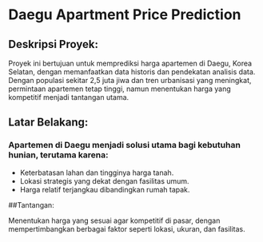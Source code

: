 # Daegu Apartment Price Prediction
## Deskripsi Proyek: 

Proyek ini bertujuan untuk memprediksi harga apartemen di Daegu, Korea Selatan, dengan memanfaatkan data historis dan pendekatan analisis data. Dengan populasi sekitar 2,5 juta jiwa dan tren urbanisasi yang meningkat, permintaan apartemen tetap tinggi, namun menentukan harga yang kompetitif menjadi tantangan utama.

## Latar Belakang:
### Apartemen di Daegu menjadi solusi utama bagi kebutuhan hunian, terutama karena:

- Keterbatasan lahan dan tingginya harga tanah.
- Lokasi strategis yang dekat dengan fasilitas umum.
- Harga relatif terjangkau dibandingkan rumah tapak.

##Tantangan:

Menentukan harga yang sesuai agar kompetitif di pasar, dengan mempertimbangkan berbagai faktor seperti lokasi, ukuran, dan fasilitas.

